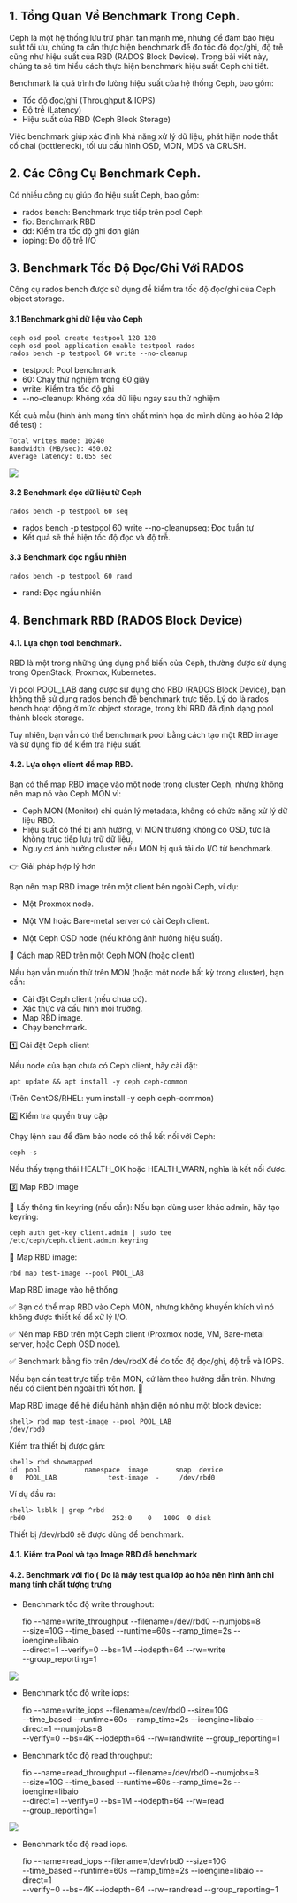 ## 1. Tổng Quan Về Benchmark Trong Ceph.

Ceph là một hệ thống lưu trữ phân tán mạnh mẽ, nhưng để đảm bảo hiệu suất tối ưu, chúng ta cần thực hiện benchmark để đo tốc độ đọc/ghi, độ trễ cũng như hiệu suất của RBD (RADOS Block Device). Trong bài viết này, chúng ta sẽ tìm hiểu cách thực hiện benchmark hiệu suất Ceph chi tiết.


Benchmark là quá trình đo lường hiệu suất của hệ thống Ceph, bao gồm:

  + Tốc độ đọc/ghi (Throughput & IOPS)
  + Độ trễ (Latency)
  + Hiệu suất của RBD (Ceph Block Storage)

Việc benchmark giúp xác định khả năng xử lý dữ liệu, phát hiện node thắt cổ chai (bottleneck), tối ưu cấu hình OSD, MON, MDS và CRUSH.

## 2. Các Công Cụ Benchmark Ceph.

Có nhiều công cụ giúp đo hiệu suất Ceph, bao gồm:

  + rados bench: Benchmark trực tiếp trên pool Ceph
  + fio: Benchmark RBD
  + dd: Kiểm tra tốc độ ghi đơn giản
  + ioping: Đo độ trễ I/O

## 3. Benchmark Tốc Độ Đọc/Ghi Với RADOS

Công cụ rados bench được sử dụng để kiểm tra tốc độ đọc/ghi của Ceph object storage.

#### 3.1 Benchmark ghi dữ liệu vào Ceph

    ceph osd pool create testpool 128 128
    ceph osd pool application enable testpool rados
    rados bench -p testpool 60 write --no-cleanup

  + testpool: Pool benchmark
  + 60: Chạy thử nghiệm trong 60 giây
  + write: Kiểm tra tốc độ ghi
  + --no-cleanup: Không xóa dữ liệu ngay sau thử nghiệm

Kết quả mẫu (hình ảnh mang tính chất minh họa do mình dùng ảo hóa 2 lớp để test) :

    Total writes made: 10240
    Bandwidth (MB/sec): 450.02
    Average latency: 0.055 sec

  <img src="cephimages/Screenshot_51.png">

#### 3.2 Benchmark đọc dữ liệu từ Ceph

    rados bench -p testpool 60 seq

  + rados bench -p testpool 60 write --no-cleanupseq: Đọc tuần tự
  + Kết quả sẽ thể hiện tốc độ đọc và độ trễ.

#### 3.3 Benchmark đọc ngẫu nhiên

    rados bench -p testpool 60 rand

  + rand: Đọc ngẫu nhiên

## 4. Benchmark RBD (RADOS Block Device)

#### 4.1. Lựa chọn tool benchmark.

RBD là một trong những ứng dụng phổ biến của Ceph, thường được sử dụng trong OpenStack, Proxmox, Kubernetes.

Vì pool POOL_LAB đang được sử dụng cho RBD (RADOS Block Device), bạn không thể sử dụng rados bench để benchmark trực tiếp. Lý do là rados bench hoạt động ở mức object storage, trong khi RBD đã định dạng pool thành block storage.

Tuy nhiên, bạn vẫn có thể benchmark pool bằng cách tạo một RBD image và sử dụng fio để kiểm tra hiệu suất.

#### 4.2. Lựa chọn client để map RBD.

Bạn có thể map RBD image vào một node trong cluster Ceph, nhưng không nên map nó vào Ceph MON vì:

  + Ceph MON (Monitor) chỉ quản lý metadata, không có chức năng xử lý dữ liệu RBD.
  + Hiệu suất có thể bị ảnh hưởng, vì MON thường không có OSD, tức là không trực tiếp lưu trữ dữ liệu.
  + Nguy cơ ảnh hưởng cluster nếu MON bị quá tải do I/O từ benchmark.

👉 Giải pháp hợp lý hơn

Bạn nên map RBD image trên một client bên ngoài Ceph, ví dụ:

  + Một Proxmox node.

  + Một VM hoặc Bare-metal server có cài Ceph client.

  + Một Ceph OSD node (nếu không ảnh hưởng hiệu suất).

📌 Cách map RBD trên một Ceph MON (hoặc client)

Nếu bạn vẫn muốn thử trên MON (hoặc một node bất kỳ trong cluster), bạn cần:

  + Cài đặt Ceph client (nếu chưa có).
  + Xác thực và cấu hình môi trường.
  + Map RBD image.
  + Chạy benchmark.

1️⃣ Cài đặt Ceph client

Nếu node của bạn chưa có Ceph client, hãy cài đặt:

    apt update && apt install -y ceph ceph-common

(Trên CentOS/RHEL: yum install -y ceph ceph-common)

2️⃣ Kiểm tra quyền truy cập

Chạy lệnh sau để đảm bảo node có thể kết nối với Ceph:

    ceph -s

Nếu thấy trạng thái HEALTH_OK hoặc HEALTH_WARN, nghĩa là kết nối được.

3️⃣ Map RBD image

📌 Lấy thông tin keyring (nếu cần): Nếu bạn dùng user khác admin, hãy tạo keyring:

    ceph auth get-key client.admin | sudo tee /etc/ceph/ceph.client.admin.keyring

📌 Map RBD image:

    rbd map test-image --pool POOL_LAB

Map RBD image vào hệ thống

✅ Bạn có thể map RBD vào Ceph MON, nhưng không khuyến khích vì nó không được thiết kế để xử lý I/O.

✅ Nên map RBD trên một Ceph client (Proxmox node, VM, Bare-metal server, hoặc Ceph OSD node).

✅ Benchmark bằng fio trên /dev/rbdX để đo tốc độ đọc/ghi, độ trễ và IOPS.

Nếu bạn cần test trực tiếp trên MON, cứ làm theo hướng dẫn trên. Nhưng nếu có client bên ngoài thì tốt hơn. 🚀

Map RBD image để hệ điều hành nhận diện nó như một block device:

    shell> rbd map test-image --pool POOL_LAB
    /dev/rbd0

Kiểm tra thiết bị được gán:

    shell> rbd showmapped
    id  pool           namespace  image       snap  device
    0   POOL_LAB             test-image  -     /dev/rbd0

Ví dụ đầu ra:

    shell> lsblk | grep ^rbd
    rbd0                      252:0    0   100G  0 disk

Thiết bị /dev/rbd0 sẽ được dùng để benchmark.

#### 4.1. Kiểm tra Pool và tạo Image RBD để benchmark

#### 4.2. Benchmark với fio ( Do là máy test qua lớp ảo hóa nên hình ảnh chỉ mang tính chất tượng trưng

  + Benchmark tốc độ write throughput:

    fio --name=write_throughput --filename=/dev/rbd0 --numjobs=8 \
    --size=10G --time_based --runtime=60s --ramp_time=2s --ioengine=libaio \
    --direct=1 --verify=0 --bs=1M --iodepth=64 --rw=write \
    --group_reporting=1

  <img src="cephimages/Screenshot_52.png">

  + Benchmark tốc độ write iops:

    fio --name=write_iops --filename=/dev/rbd0 --size=10G \
    --time_based --runtime=60s --ramp_time=2s --ioengine=libaio --direct=1 --numjobs=8 \
    --verify=0 --bs=4K --iodepth=64 --rw=randwrite --group_reporting=1

  + Benchmark tốc độ read throughput:

    fio --name=read_throughput --filename=/dev/rbd0 --numjobs=8 \
    --size=10G --time_based --runtime=60s --ramp_time=2s --ioengine=libaio \
    --direct=1 --verify=0 --bs=1M --iodepth=64 --rw=read \
    --group_reporting=1

  <img src="cephimages/Screenshot_52.png">

  + Benchmark tốc độ read iops.

    fio --name=read_iops --filename=/dev/rbd0 --size=10G \
    --time_based --runtime=60s --ramp_time=2s --ioengine=libaio --direct=1 \
    --verify=0 --bs=4K --iodepth=64 --rw=randread --group_reporting=1
